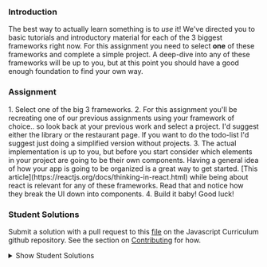 ### Introduction

The best way to actually learn something is to _use_ it! We've directed you to basic tutorials and introductory material for each of the 3 biggest frameworks right now. For this assignment you need to select **one** of these frameworks and complete a simple project. A deep-dive into any of these frameworks will be up to you, but at this point you should have a good enough foundation to find your own way.

### Assignment

<div class="lesson-content__panel" markdown="1">
1. Select one of the big 3 frameworks.
2. For this assignment you'll be recreating one of our previous assignments using your framework of choice.. so look back at your previous work and select a project.  I'd suggest either the library or the restaurant page.  If you want to do the todo-list I'd suggest just doing a simplified version without projects.
3. The actual implementation is up to you, but before you start consider which elements in your project are going to be their own components.  Having a general idea of how your app is going to be organized is a great way to get started. [This article](https://reactjs.org/docs/thinking-in-react.html) while being about react is relevant for any of these frameworks.  Read that and notice how they break the UI down into components.
4. Build it baby!  Good luck!
</div>

### Student Solutions

Submit a solution with a pull request to this [file](https://github.com/TheOdinProject/curriculum/blob/master/javascript/frameworks/frameworks-project.md) on the Javascript Curriculum github repository. See the section on [Contributing](http://github.com/TheOdinProject/curriculum/blob/master/contributing.md) for how.

<details markdown="block">
  <summary> Show Student Solutions </summary>

- Add your solution below this line! (Be sure to specify which framework and project you've completed!)
- [simalicrum's React Library](https://github.com/simalicrum/library-react) - [View in Browser](https://simalicrum.github.io/library-react/)
* [dkhole's React Rock Paper Scissors](https://github.com/dkhole/react-paper-scissors) - [View in Browser](https://dkhole.github.io/react-paper-scissors/)
* [Clumsyknight's Vue Library](https://github.com/Clumsynite/vue-library) - [View in Browser](https://clumsynite.github.io/vue-library/)
* [Austin's React Library](https://github.com/cudworth/react-library) - [View in Browser](https://cudworth.github.io/react-library/)
* [LenaChestnut's React Todo App](https://github.com/LenaChestnut/react-to-do) - [View in Browser](https://lenachestnut.github.io/react-to-do/)
* [osechi3's Vue Library](https://github.com/osechi3/library-project-vue) - [View in Browser](https://osechi3.github.io/library-project-vue/)
* [pklepa's React Library](https://github.com/pklepa/small-library-react) - [View in Browser](https://pklepa.github.io/small-library-react)
* [miknick's React Library](https://github.com/miknick/React-Library-Page) - [View in Browser](https://miknick.github.io/React-Library-Page/)
* [lonewolf045's React Library](https://github.com/lonewolf045/react-library) - [View in Browser](https://lonewolf045.github.io/react-library/)
* [Salvador Villalon's Vue Restaurant Page](https://github.com/salvillalon45/theOdinProject-Frameworks) - [View in Browser](https://salvillalon45.github.io/theOdinProject-Frameworks/)
* [Diane998's Angular Library](https://github.com/Diane998/library) - [View in Browser](https://angular-library-git-master.diane998.vercel.app/)
* [Scott's React Restaurant Page](https://github.com/ScotttP/restaurant-page-react/tree/master/restaurant-page) - [View in Browser](https://scotttp.github.io/restaurant-page-react/)
* [Rizwan's React Library](https://github.com/xRizwan/react-library) - [View in Browser](https://xrizwan.github.io/react-library/)
* [nearmint's Vue.js Library](https://github.com/nearmint/vue-library) - [View in Browser](http://nearmint.github.io/vue-library)
* [ray0h's React ToDo App](https://github.com/ray0h/ToDoApp-React) - [View in Browser](http://ray0h.github.io/ToDoApp-React)
* [Joshua's React Library](https://github.com/joshua-a-jones/react_library_app/) - [View in Browser](https://joshua-a-jones.github.io/react_library_app/)
* [Kevin's React Library](https://github.com/Kevlar2222/library) - [View in Browser](https://Kevlar2222.github.io/library/)
* [ergunirem's React Library](https://github.com/ergunirem/react-library) - [View in Browser](https://ergunirem.github.io/react-library/)
* [kaliberpoziomka's React Todo List](https://github.com/kaliberpoziomka/todolist-react) - [View in Browser](https://kaliberpoziomka.github.io/todolist-react/)
* [vonhoro's React Library](https://github.com/vonhoro/Restaurant-with-React) - [View in Browser](https://vonhoro.github.io/Restaurant-with-React/)
* [Ideopunk's React Library](https://github.com/Ideopunk/react-library) - [View in Browser](https://ideopunk.github.io/react-library/)
* [Lucio's React Todo List](https://github.com/JCarlosLucio/react-todo-list) - [View in Browser](https://jcarloslucio.github.io/react-todo-list/)
* [Zayeer's React Todoo](https://github.com/Zayeer/todoos/tree/master) - [View in Browser](https://zayeer.github.io/todoos/)
* [guyroberts21's React Library](https://github.com/guyroberts21/react-library) - [View in Browser](https://guyroberts21.github.io/react-library/)
* [Juan Oxmar's Library w/ React](https://github.com/juanoxmar/reactLibrary) - [View in Browser](https://juanoxmar.github.io/reactLibrary/)
* [Carl D'Oleo-Lundgren's Vue Library](https://github.com/carldoleolundgren/library-vue) - [View in Browser](https://carldoleolundgren.github.io/library-vue/)
* [Sher's React Restaurant](https://github.com/sher-s7/react-restaurant-page) - [View in Browser](https://sher-s7.github.io/react-restaurant-page/)
* [Andrija's Solution](https://github.com/Amdrija/todo-list-app) - [View in Browser](https://amdrija.github.io/todo-list-app/)
* [Korak's Solution](https://github.com/Korak-997/todo-Vue-App/tree/source-code) - [View in Browser](https://happy-raman-a16efe.netlify.app/)
* [Andres Ruiz's Vue Library](https://github.com/Andrsrz/library-vuejs) - [View in Browser](https://andrsrz.github.io/library-vuejs/)
* [Odunsi's(dhatguy) React Library](https://github.com/dhatGuy/library/tree/react-library) - [View in Browser](https://rebrand.ly/e5509)
* [hieu-ng's Vue Todo List](https://github.com/hieu-ng/vue-simple-todolist) - [View in Browser](https://hieu-ng.github.io/vue-simple-todolist/)
* [Luky's React Library](https://github.com/lcyne/book-list/) - [View in browser](https://lcyne.github.io/book-list/)
* [Ylli's React Library](https://github.com/yllabazi/myLibrary-ReactJS) - [View in Browser](https://yllabazi.github.io/myLibrary-ReactJS/)
* [Andrey's React To-Do list solution](https://andreyskopintsev.github.io/react-todo)
* [Jdonahue135's React Library solution](https://github.com/jdonahue135/react-library)
* [mjwills-inf's Vue Library solution](https://github.com/mjwills-inf/-TOP-library-vue) - [View in Browser](https://mjwills-inf.github.io/-TOP-library-vue/#/)
* [Lenny's React solution](https://github.com/Lenn-e/react-practice) - [View in Browser](https://lenn-e.github.io/react-practice/)
* [Disco Trooper's Vue solution](https://github.com/disco-trooper/library-vue) - [View in Browser](https://disco-trooper.github.io/library-vue/)
* [Edd Sansome's React solution](https://github.com/casualc0der/burger-bar-react) - [View in Browser](https://casualc0der.github.io/burger-bar-react/)
* [Simon Fraipont's React library solution](https://github.com/Sim-frpt/react-library) - [View in Browser](https://sim-frpt.github.io/react-library/)
* [James's React Library Solution](https://github.com/ericksen-github/library_react) - [View in Browser](https://ericksen-github.github.io/library_react/)
* [clavierbulb-green's React Library Solution](https://github.com/clavierbulb-green/React-Library) - [View in Browser](https://clavierbulb-green.github.io/React-Library/)
* [Kevin Vuong's React Library Solution](https://github.com/fffear/react-lib) - [View in Browser](https://fffear.github.io/react-lib/)
* [Braxton Lemmon's React Library Solution](https://github.com/braxtonlemmon/book-library-react) - [View in Browser](https://braxtonlemmon.github.io/book-library-react/)
* [Zakariye Yusuf's React ToDoList Solution](https://github.com/ZYusuf10/timelyRe) - [View in Browser](https://zyusuf10.github.io/timelyRe/)
* [Bollinca's React Library Solution](https://github.com/bollinca/library-react-version) - [View in Browser](https://bollinca.github.io/library-react-version/)
* [Brendaneus' React Library Solution](https://github.com/Brendaneus/the_odin_project/tree/master/javascript/react-library) - [View in Browser](https://theodinprojects.live/courses/javascript/projects/react-library)
* [Martink-rsa's React ToDoList Solution](https://github.com/martink-rsa/ToDoList_React_MUI) - [View in Browser](https://todolist-martink-rsa.netlify.com/)
* [Elias White's Angular Library Solution](https://github.com/elias-white/AngularLibrary) - [View in Browser](https://elias-white.github.io/AngularLibrary/)
* [Igorashs's Vue Solution](https://github.com/igorashs/vue-todo-list) - [View in Browser](https://igorashs.github.io/vue-todo-list/)
* [Bojo's React Solution](https://github.com/BojoZahariev/Restaurant_react) - [View in Browser](https://bojozahariev.github.io/Restaurant_react/)
* [Vedat's React Solution](https://github.com/mvedataydin/react-todo) - [View in Browser](https://mvedataydin.github.io/react-todo/)
* [Solodov's Vue Solution](https://github.com/solodov-dev/todo-vue) - [View in Browser](https://solodov-dev.github.io/todo-vue/)
* [Eljoey's React TodoList Solution](https://github.com/eljoey/React-todo-2) - [View in Browser](https://eljoey.github.io/React-todo-2/)
* [Henry Kirya's Svelte Solution](https://github.com/harrika/library-svelte) - [View in Browser](https://harrika.github.io/library-svelte/)
* [ARaut9's React Library](https://github.com/ARaut9/book_library_react) - [View in Browser](https://araut9.github.io/book_library_react/)
* [Jason McKee's Vue Library](https://github.com/jttmckee/vue-library) - [View in Browser](https://jttmckee.github.io/vue-library/)
* [Andrew's Vue.js Solution](https://github.com/andrewr224/readersite) - [View in Browser](https://andrewr224.github.io/readersite/#/)
* [autumnchris's React Library Solution](https://github.com/autumnchris/reading-list-reactjs) - [View in Browser](https://autumnchris.github.io/reading-list-reactjs)
* [nmac's Solution](https://github.com/nmacawile/ng-to-do-list) - [Angular To-do List](https://ng-to-do-list-239a2.firebaseapp.com)
* [Tamerlan1993's Todo-list Solution](https://github.com/Tamerlan1993/hactktoberfest-2018/tree/master/vuex-todo-app) - [View in browser](https://vuex-todomvc-1.netlify.com/)
* [Luján Fernaud's React book-library Solution](https://github.com/lujanfernaud/react-reading-list) - [View in browser](http://lujanfernaud.com/react-reading-list/)
* [Devon's React todo-list Solution](https://github.com/defitjo/react-todo-app)
* [Alexfuro's React book-library Solution](https://github.com/alexfuro/odin-books-react)
* [Katineto's React todo-list Solution](https://github.com/Katineto/avocado) - [View in browser](https://katineto.github.io/avocado/)
* [Caner Sezgin's Solution](https://github.com/CanerSezgin/TodoList/tree/master/Source%20Codes) - [View in browser](https://canersezgin.github.io/TodoList/)
* [Javier Machin's Solution](https://github.com/Javier-Machin/react-simple-library) - [View in browser](https://javier-machin.github.io/react-simple-library/)
* [Areeba's Vue TodoList Solution](https://github.com/AREEBAISHTIAQ/Todolist) - [View in browser](https://areebaishtiaq.github.io/Todolist/)
* [Taylor J's React TodoList Solution](https://github.com/taylorjohannsen/react-todo) - [View in browser](https://taylorjohannsen.github.io/react-todo/)
* [Halkim44's React Library App Solution](https://github.com/halkim44/react-my-library/tree/master) - [View in browser](https://halkim44.github.io/react-my-library/)
* [Tronerta's Vue Todo-List Solution](https://github.com/Tronerta/vue-todolist) - [View in browser](https://morning-meadow-39929.herokuapp.com)
* [Yash's React Todo-List Solution](https://github.com/yashboura303/todoReact)
* [Kai's React Library Solution](https://github.com/KaiVandivier/library-react) - [View in Browser](https://kaivandivier.github.io/library-react/)
* [Aron's Solution (Restaurant Page)](https://github.com/aronfischer/react_restaurant_page) - [View in Browser](https://aronfischer.github.io/react_restaurant_page/)
* [Emil Dimitrov's React Page](https://github.com/edmtrv/game-page-react) - [View in Browser](https://edmtrv.github.io/game-page-react/) [React Library](https://github.com/edmtrv/game-library-react) - [View in Browser](https://edmtrv.github.io/game-library-react/)
* [Edehlol's React Library Solution](https://github.com/edehlol/react-library) - [View in Browser](https://edehlol.github.io/react-library/)
* [Vorelli's React Library Solution](https://github.com/Vorelli/Angular_Library) - [View in Browser](https://vorelli.github.io/Angular_Library)
* [mmboyce's React Restaurant Page Solution](https://github.com/mmboyce/restaurant-page-react) - [View in Browser](https://mmboyce.github.io/restaurant-page-react/)
* [Mo's React Todo App Solution](https://github.com/hamohuh/react-todo/tree/gh-pages) - [View in Browser](https://hamohuh.github.io/react-todo/)
* [JoshAubrey's Vue Restaurant Page Solution](https://github.com/JoshAubrey/vue-restaurant-page) - [View in Browser](https://joshaubrey.github.io/vue-restaurant-page/)
* [0xtaf's React Restaurant Page Solution](https://github.com/0xtaf/react-restaurant) - [View in Browser](https://0xtaf.github.io/react-restaurant/)
* [barrysweeney's React Rock Paper Scissors Solution](https://github.com/barrysweeney/react-rock-paper-scissors) - [View in Browser](https://barrysweeney.github.io/react-rock-paper-scissors/)
* [ranmaru22's Angular Library Solution](https://github.com/ranmaru22/ng-library) - [View in Browser](https://ranmaru22.github.io/ng-library/)
* [thecodediver's Solution](https://github.com/thecodediver/library_react) - [View in Browser](https://thecodediver.github.io/library_react/)
* [Rey van den Berg's Solution](https://github.com/Rey810/library-react)
* [Joe Thompson's Library Solution](https://github.com/jlthompso/library_react) - [View in Browser](https://jlthompso.github.io/library_react/)
* [Ricardo's React Library Solution](https://github.com/ricardo-gonzalez-villegas/library-react-app/tree/master) - [View in Browser](https://ricardo-gonzalez-villegas.github.io/library-react-app/)
* [Ricardo's React Restaurant Solution](https://github.com/ricardo-gonzalez-villegas/restaurant-react-app/tree/master) - [View in Browser](https://ricardo-gonzalez-villegas.github.io/restaurant-react-app/)
* [Tim Kelly's React Library Solution](https://github.com/timkellytk/project-react-library) - [View in Browser](https://timkellytk.github.io/project-react-library/)
* [FortyPercentTitanium's Todo List Solution](https://github.com/fortypercenttitanium/todoreact) - [View in Browser](https://fortypercenttitanium.github.io/todoreact/)
* [Nijepa's Vue ToDo List Solution](https://github.com/nijepa/todo-list-vue) - [View in Browser](https://nijepa.github.io/todo-list-vue/)
* [jooji-san's React Library Solution](https://github.com/jooji-san/library-react) - [View in Browser](https://jooji-san.github.io/library-react/)
* [MatyD's React Library Solution](https://github.com/MatyD356/remeked-lib/tree/master) - [View in Browser](https://matyd356.github.io/remeked-lib/)
* [themetar's React Library Solution](https://github.com/themetar/library-app-react) - [View in Browser](https://themetar.github.io/library-app-react/)
* [Chandra's React Tic Tac Toe Solution](https://github.com/CodeSurfer3022/Tic-Tac-Toe-React) - [View in Browser](https://codesurfer3022.github.io/Tic-Tac-Toe-React/)
* [Chandra's React Todo list Solutin](https://github.com/CodeSurfer3022/Todo-list-React) - [View in Browser](https://codesurfer3022.github.io/Todo-list-React/)
* [Florian's React Library Solution](https://github.com/flsoller/library-react-app) - [View in Browser](https://flsoller.github.io/library-react-app/)
* [Tristan Ross's React Library Solution](https://github.com/TristanRoss/react-library) - [View in Browser](https://tristanross.github.io/react-library/)
* [kbrdsk's React Todo List Solution](https://github.com/kbrdsk/todo-list-v2) - [View in Browser](https://kbrdsk.github.io/todo-list-v2/)
</details>
